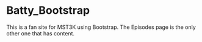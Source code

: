 # Batty_Bootstrap
This is a fan site for MST3K using Bootstrap. The Episodes page is the only other one that has content.

